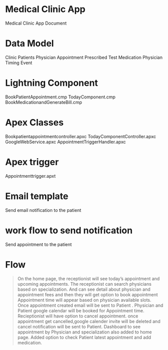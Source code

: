 # Medical Clinic App
Medical Clinic App Document

# Data Model 
Clinic
Patients 
Physician 
Appointment
Prescribed Test 
Medication
Physician Timing
Event

# Lightning Component 
BookPatientAppointment.cmp
TodayComponent.cmp
BookMedicationandGenerateBill.cmp

# Apex  Classes 
Bookpatientappointmentcontroller.apxc 
TodayComponentController.apxc
GoogleWebService.apxc
AppointmentTriggerHandler.apxc

# Apex  trigger 
Appointmenttrigger.apxt

# Email  template 
Send email notification to the patient

# work flow to send  notification 
Send appointment to the patient

# Flow
> On the home page, the receptionist will see today’s appointment and upcoming appointments.
> The receptionist can search physicians based on specialization.
> And can see detail about physician and appointment fees and then they will get option to book appointment
> Appointment time will appear based on physician available slots.
> Once appointment created email will be sent to Patient .
>  Physician and Patient google calendar will be booked for Appointment  time.
> Recieptionist will have option to cancel appointment.
> once appointment get cancelled,google calender invite will be deleted and cancel notification will be sent to Patient.
> Dashboard to see appointment by Physician and specialization also added to home page.
> Added option to check Patient latest appointment and add medication.








